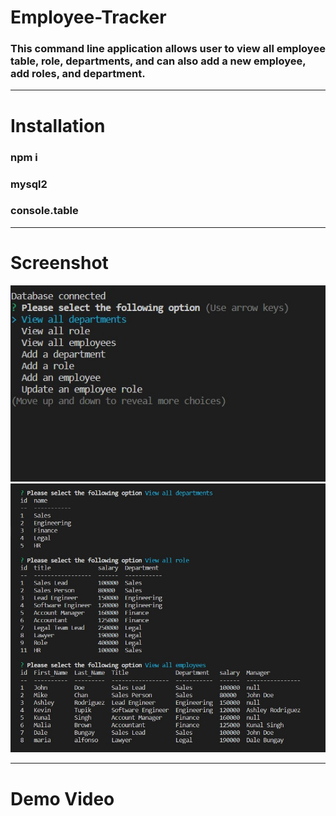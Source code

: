 # Employee-Tracker
### This command line application allows user to view all employee table, role, departments, and can also add a new employee, add roles, and department.
***

# Installation
### npm i
### mysql2
### console.table
***

# Screenshot
![screenshot1](/assets/img1.jpg)
![screenshot2](/assets/img2.jpg)
***

# Demo Video